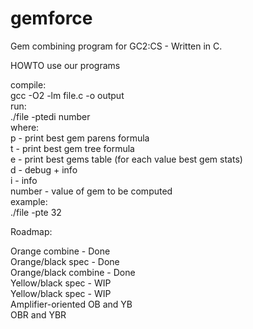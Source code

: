 gemforce
========

Gem combining program for GC2:CS - Written in C.


HOWTO use our programs

compile:  
  gcc -O2 -lm file.c -o output  
run:  
  ./file -ptedi number  
where:  
  p - print best gem parens formula  
  t - print best gem tree formula  
  e - print best gems table (for each value best gem stats)  
  d - debug + info  
  i - info  
  number - value of gem to be computed  
example:  
  ./file -pte 32  


Roadmap:

Orange combine - Done  
Orange/black spec - Done  
Orange/black combine - Done  
Yellow/black spec - WIP  
Yellow/black spec - WIP  
Amplifier-oriented OB and YB  
OBR and YBR
